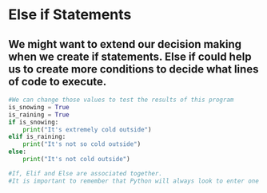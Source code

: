 # Else if Statements
## We might want to extend our decision making when we create if statements. Else if could help us to create more conditions to decide what lines of code to execute.
```python
#We can change those values to test the results of this program
is_snowing = True
is_raining = True
if is_snowing:
    print("It's extremely cold outside")
elif is_raining:
    print("It's not so cold outside")
else:
    print("It's not cold outside")

#If, Elif and Else are associated together.
#It is important to remember that Python will always look to enter one statement in one nested If statement.
```
